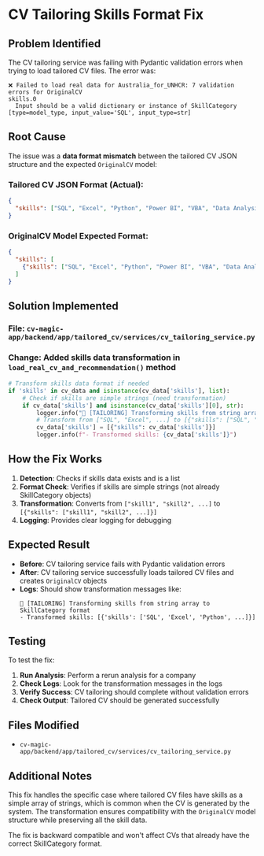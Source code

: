 # CV Tailoring Skills Format Fix

## Problem Identified

The CV tailoring service was failing with Pydantic validation errors when trying to load tailored CV files. The error was:

```
❌ Failed to load real data for Australia_for_UNHCR: 7 validation errors for OriginalCV
skills.0
  Input should be a valid dictionary or instance of SkillCategory [type=model_type, input_value='SQL', input_type=str]
```

## Root Cause

The issue was a **data format mismatch** between the tailored CV JSON structure and the expected `OriginalCV` model:

### **Tailored CV JSON Format** (Actual):
```json
{
  "skills": ["SQL", "Excel", "Python", "Power BI", "VBA", "Data Analysis", "Data Warehouse"]
}
```

### **OriginalCV Model Expected Format**:
```json
{
  "skills": [
    {"skills": ["SQL", "Excel", "Python", "Power BI", "VBA", "Data Analysis", "Data Warehouse"]}
  ]
}
```

## Solution Implemented

### **File**: `cv-magic-app/backend/app/tailored_cv/services/cv_tailoring_service.py`

### **Change**: Added skills data transformation in `load_real_cv_and_recommendation()` method

```python
# Transform skills data format if needed
if 'skills' in cv_data and isinstance(cv_data['skills'], list):
    # Check if skills are simple strings (need transformation)
    if cv_data['skills'] and isinstance(cv_data['skills'][0], str):
        logger.info("🔄 [TAILORING] Transforming skills from string array to SkillCategory format")
        # Transform from ["SQL", "Excel", ...] to [{"skills": ["SQL", "Excel", ...]}]
        cv_data['skills'] = [{"skills": cv_data['skills']}]
        logger.info(f"- Transformed skills: {cv_data['skills']}")
```

## How the Fix Works

1. **Detection**: Checks if skills data exists and is a list
2. **Format Check**: Verifies if skills are simple strings (not already SkillCategory objects)
3. **Transformation**: Converts from `["skill1", "skill2", ...]` to `[{"skills": ["skill1", "skill2", ...]}]`
4. **Logging**: Provides clear logging for debugging

## Expected Result

- **Before**: CV tailoring service fails with Pydantic validation errors
- **After**: CV tailoring service successfully loads tailored CV files and creates `OriginalCV` objects
- **Logs**: Should show transformation messages like:
  ```
  🔄 [TAILORING] Transforming skills from string array to SkillCategory format
  - Transformed skills: [{'skills': ['SQL', 'Excel', 'Python', ...]}]
  ```

## Testing

To test the fix:

1. **Run Analysis**: Perform a rerun analysis for a company
2. **Check Logs**: Look for the transformation messages in the logs
3. **Verify Success**: CV tailoring should complete without validation errors
4. **Check Output**: Tailored CV should be generated successfully

## Files Modified

- `cv-magic-app/backend/app/tailored_cv/services/cv_tailoring_service.py`

## Additional Notes

This fix handles the specific case where tailored CV files have skills as a simple array of strings, which is common when the CV is generated by the system. The transformation ensures compatibility with the `OriginalCV` model structure while preserving all the skill data.

The fix is backward compatible and won't affect CVs that already have the correct SkillCategory format.
